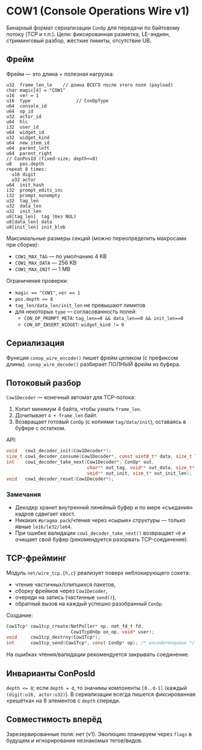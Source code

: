 # COW1 (Console Operations Wire v1)

Бинарный формат сериализации `ConOp` для передачи по байтовому потоку (TCP и т.п.).
Цели: фиксированная разметка, LE-эндиян, стриминговый разбор, жёсткие лимиты, отсутствие UB.

## Фрейм

Фрейм — это длина + полезная нагрузка:

```
u32  frame_len_le    // длина ВСЕГО после этого поля (payload)
char magic[4] = "COW1"
u16  ver = 1
u16  type                 // ConOpType
u64  console_id
u64  op_id
u32  actor_id
u64  hlc
i32  user_id
u64  widget_id
u32  widget_kind
u64  new_item_id
u64  parent_left
u64  parent_right
// ConPosId (fixed-size; depth<=8)
u8   pos.depth
repeat 8 times:
  u16 digit
  u32 actor
u64  init_hash
i32  prompt_edits_inc
i32  prompt_nonempty
u32  tag_len
u32  data_len
u32  init_len
u8[tag_len]  tag (без NUL)
u8[data_len] data
u8[init_len] init_blob
```

Максимальные размеры секций (можно переопределить макросами при сборке):

- `COW1_MAX_TAG`  — по умолчанию 4 KB
- `COW1_MAX_DATA` — 256 KB
- `COW1_MAX_INIT` — 1 MB

Ограничения проверки:

- `magic == "COW1"`, `ver == 1`
- `pos.depth <= 8`
- `tag_len/data_len/init_len` не превышают лимитов
- для некоторых `type` — согласованность полей:
  - `CON_OP_PROMPT_META`: `tag_len==0 && data_len==0 && init_len==0`
  - `CON_OP_INSERT_WIDGET`: `widget_kind != 0`

## Сериализация

Функция `conop_wire_encode()` пишет фрейм целиком (с префиксом длины).
`conop_wire_decode()` разбирает ПОЛНЫЙ фрейм из буфера.

## Потоковый разбор

`Cow1Decoder` — конечный автомат для TCP-потока:

1. Копит минимум 4 байта, чтобы узнать `frame_len`.
2. Дочитывает `4 + frame_len` байт.
3. Возвращает готовый `ConOp` (с копиями `tag/data/init`), оставаясь в буфере с остатком.

API:
```c
void   cow1_decoder_init(Cow1Decoder*);
size_t cow1_decoder_consume(Cow1Decoder*, const uint8_t* data, size_t len);
int    cow1_decoder_take_next(Cow1Decoder*, ConOp* out,
                              char** out_tag, void** out_data, size_t* out_data_len,
                              void** out_init, size_t* out_init_len);
void   cow1_decoder_reset(Cow1Decoder*);
```

### Замечания

- Декодер хранит внутренний линейный буфер и по мере «съедания» кадров сдвигает хвост.
- Никаких `#pragma pack`/чтения через «сырые» структуры — только явные `le16/le32/le64`.
- При ошибке валидации `cow1_decoder_take_next()` возвращает `<0` и очищает свой буфер
  (рекомендуется разорвать TCP-соединение).

## TCP-фрейминг

Модуль `net/wire_tcp.{h,c}` реализует поверх неблокирующего сокета:

- чтение частичных/слипшихся пакетов,
- сборку фреймов через `Cow1Decoder`,
- очереди на запись (частичные `send()`),
- обратный вызов на каждый успешно разобранный `ConOp`.

Создание:
```c
Cow1Tcp* cow1tcp_create(NetPoller* np, net_fd_t fd,
                        Cow1TcpOnOp on_op, void* user);
void     cow1tcp_destroy(Cow1Tcp*);
int      cow1tcp_send(Cow1Tcp*, const ConOp* op); /* encode+enqueue */
```

На ошибках чтения/валидации рекомендуется закрывать соединение.

## Инварианты ConPosId

`depth <= 8`; если `depth = d`, то значимы компоненты `[0..d-1]` (каждый `(digit:u16, actor:u32)`).
В сериализации всегда пишется фиксированная «решётка» на 8 элементов с `depth` спереди.

## Совместимость вперёд

Зарезервированные поля: нет (v1). Эволюцию планируем через `flags` в будущем и игнорирование незнакомых тегов/видов.
